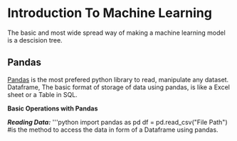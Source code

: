 # Introduction To Machine Learning

The basic and most wide spread way of making a machine learning model is a descision tree.

## Pandas

[Pandas](https://pandas.pydata.org/) is the most prefered python library to read, manipulate any dataset.
Dataframe, The basic format of storage of data using pandas, is like a Excel sheet or a Table in SQL.

**Basic Operations with Pandas**

***Reading Data:***
'''python
    import pandas as pd 
    df = pd.read_csv("File Path")   #is the method to access the data in form of a Dataframe using pandas.
